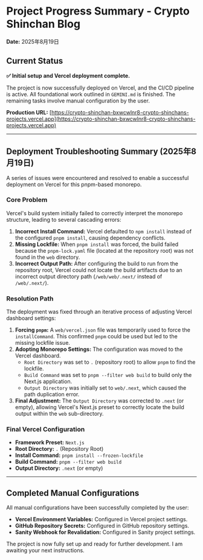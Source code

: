 # Project Progress Summary - Crypto Shinchan Blog

**Date:** 2025年8月19日

## Current Status

**✅ Initial setup and Vercel deployment complete.**

The project is now successfully deployed on Vercel, and the CI/CD pipeline is active. All foundational work outlined in `GEMINI.md` is finished. The remaining tasks involve manual configuration by the user.

**Production URL:** [https://crypto-shinchan-bxwcwlnr8-crypto-shinchans-projects.vercel.app](https://crypto-shinchan-bxwcwlnr8-crypto-shinchans-projects.vercel.app)

---

## Deployment Troubleshooting Summary (2025年8月19日)

A series of issues were encountered and resolved to enable a successful deployment on Vercel for this pnpm-based monorepo.

### Core Problem
Vercel's build system initially failed to correctly interpret the monorepo structure, leading to several cascading errors:
1.  **Incorrect Install Command:** Vercel defaulted to `npm install` instead of the configured `pnpm install`, causing dependency conflicts.
2.  **Missing Lockfile:** When `pnpm install` was forced, the build failed because the `pnpm-lock.yaml` file (located at the repository root) was not found in the `web` directory.
3.  **Incorrect Output Path:** After configuring the build to run from the repository root, Vercel could not locate the build artifacts due to an incorrect output directory path (`/web/web/.next/` instead of `/web/.next/`).

### Resolution Path
The deployment was fixed through an iterative process of adjusting Vercel dashboard settings:

1.  **Forcing `pnpm`:** A `web/vercel.json` file was temporarily used to force the `installCommand`. This confirmed `pnpm` could be used but led to the missing lockfile issue.
2.  **Adopting Monorepo Settings:** The configuration was moved to the Vercel dashboard.
    -   `Root Directory` was set to `.` (repository root) to allow `pnpm` to find the lockfile.
    -   `Build Command` was set to `pnpm --filter web build` to build only the Next.js application.
    -   `Output Directory` was initially set to `web/.next`, which caused the path duplication error.
3.  **Final Adjustment:** The `Output Directory` was corrected to `.next` (or empty), allowing Vercel's Next.js preset to correctly locate the build output within the `web` sub-directory.

### Final Vercel Configuration

-   **Framework Preset:** `Next.js`
-   **Root Directory:** `.` (Repository Root)
-   **Install Command:** `pnpm install --frozen-lockfile`
-   **Build Command:** `pnpm --filter web build`
-   **Output Directory:** `.next` (or empty)

---

## Completed Manual Configurations

All manual configurations have been successfully completed by the user:

-   **Vercel Environment Variables:** Configured in Vercel project settings.
-   **GitHub Repository Secrets:** Configured in GitHub repository settings.
-   **Sanity Webhook for Revalidation:** Configured in Sanity project settings.

The project is now fully set up and ready for further development. I am awaiting your next instructions.